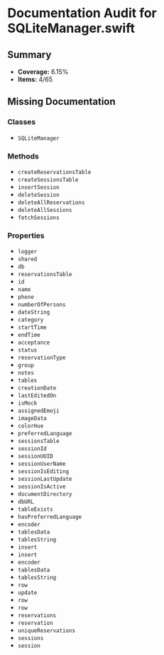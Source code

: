 # Documentation Audit for SQLiteManager.swift

## Summary

- **Coverage:** 6.15%
- **Items:** 4/65

## Missing Documentation

### Classes
- `SQLiteManager`

### Methods
- `createReservationsTable`
- `createSessionsTable`
- `insertSession`
- `deleteSession`
- `deleteAllReservations`
- `deleteAllSessions`
- `fetchSessions`

### Properties
- `logger`
- `shared`
- `db`
- `reservationsTable`
- `id`
- `name`
- `phone`
- `numberOfPersons`
- `dateString`
- `category`
- `startTime`
- `endTime`
- `acceptance`
- `status`
- `reservationType`
- `group`
- `notes`
- `tables`
- `creationDate`
- `lastEditedOn`
- `isMock`
- `assignedEmoji`
- `imageData`
- `colorHue`
- `preferredLanguage`
- `sessionsTable`
- `sessionId`
- `sessionUUID`
- `sessionUserName`
- `sessionIsEditing`
- `sessionLastUpdate`
- `sessionIsActive`
- `documentDirectory`
- `dbURL`
- `tableExists`
- `hasPreferredLanguage`
- `encoder`
- `tablesData`
- `tablesString`
- `insert`
- `insert`
- `encoder`
- `tablesData`
- `tablesString`
- `row`
- `update`
- `row`
- `row`
- `reservations`
- `reservation`
- `uniqueReservations`
- `sessions`
- `session`
